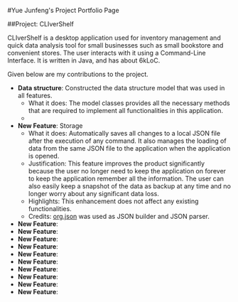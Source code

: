 #Yue Junfeng's Project Portfolio Page

##Project: CLIverShelf

CLIverShelf is a desktop application used for inventory management and quick data analysis tool for small businesses such as small bookstore and convenient stores. The user interacts with it using a Command-Line Interface. It is written in Java, and has about 6kLoC.

Given below are my contributions to the project.

* **Data structure**: Constructed the data structure model that was used in all features.
  * What it does: The model classes provides all the necessary methods that are required to implement all functionalities in this application.
  * 
* **New Feature**: Storage
  * What it does: Automatically saves all changes to a local JSON file after the execution of any command. It also manages the loading of data from the same JSON file to the application when the application is opened.
  * Justification: This feature improves the product significantly because the user no longer need to keep the application on forever to keep the application remember all the information. The user can also easily keep a snapshot of the data as backup at any time and no longer worry about any significant data loss.
  * Highlights: This enhancement does not affect any existing functionalities.
  * Credits: [org.json](https://mvnrepository.com/artifact/org.json/json) was used as JSON builder and JSON parser.
* **New Feature**:
* **New Feature**:
* **New Feature**:
* **New Feature**:
* **New Feature**:
* **New Feature**:
* **New Feature**:
* **New Feature**:
* **New Feature**:
* **New Feature**: